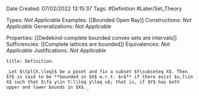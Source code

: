 <div class="topSpace"></div>

Date Created: 07/02/2022 13:15:37
Tags: #Definition #Later/Set_Theory

Types: _Not Applicable_
Examples: [[Bounded Open Ray]]
Constructions: _Not Applicable_
Generalizations: _Not Applicable_

Properties: [[Dedekind-complete bounded convex sets are intervals]]
Sufficiencies: [[Complete lattices are bounded]]
Equivalences: _Not Applicable_
Justifications: _Not Applicable_

``` ad-Definition
title: Definition.

_Let $\tpl{X,\leq}$ be a poset and fix a subset $Y\subseteq X$. Then $Y$ is said to be **bounded in $X$ w.r.t. $<$** if there exist $u,l\in X$ such that $\fa y\in Y:l\leq y\leq u$; that is, if $Y$ has both upper and lower bounds in $X$._

```
